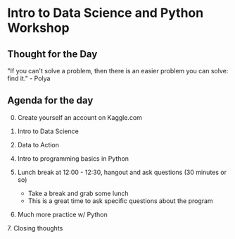 # Intro to Data Science and Python Workshop

## Thought for the Day
"If you can't solve a problem,
    then there is an easier problem you can solve: 
        find it."
            - Polya

## Agenda for the day
0. Create yourself an account on Kaggle.com

2. Intro to Data Science

3. Data to Action 

<break>

4. Intro to programming basics in Python

5. Lunch break at 12:00 - 12:30, hangout and ask questions (30 minutes or so)
    - Take a break and grab some lunch
    - This is a great time to ask specific questions about the program

6. Much more practice w/ Python

<break>
7. Closing thoughts